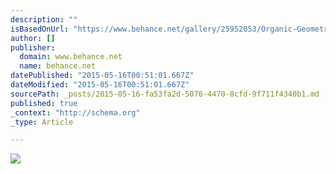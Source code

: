 ```yaml
---
description: ""
isBasedOnUrl: "https://www.behance.net/gallery/25952053/Organic-Geometry-Part-II?sso_inbound=1"
author: []
publisher:
  domain: www.behance.net
  name: behance.net
datePublished: "2015-05-16T00:51:01.667Z"
dateModified: "2015-05-16T00:51:01.667Z"
sourcePath: _posts/2015-05-16-fa53fa2d-5076-4470-8cfd-9f711f4340b1.md
published: true
_context: "http://schema.org"
_type: Article

---
```

![](https://m1.behance.net/rendition/modules/170540191/hd/9ac7d1527fa065c8a710709c66445cf0.png)